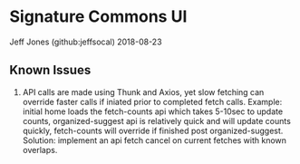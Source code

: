 # Signature Commons UI

Jeff Jones (github:jeffsocal)
2018-08-23

## Known Issues

1. API calls are made using Thunk and Axios, yet slow fetching can override faster calls if iniated prior to completed fetch calls. Example: initial home loads the fetch-counts api which takes 5-10sec to update counts, organized-suggest api is relatively quick and will update counts quickly, fetch-counts will override if finished post organized-suggest. Solution: implement an api fetch cancel on current fetches with known overlaps.



